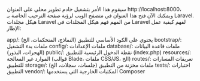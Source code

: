 سيقوم هذا الأمر بتشغيل خادم تطوير محلي على العنوان http://localhost:8000، ويمكنك الآن فتح هذا العنوان في متصفح الويب لرؤية صفحة الترحيب الخاصة بـ Laravel.
هيكل مجلدات Laravel
من المهم فهم هيكل المجلدات في Laravel لفهم كيفية عمل الإطار:

app/: يحتوي على الكود الأساسي للتطبيق (النماذج، المتحكمات، الخ)
bootstrap/: ملفات بدء التشغيل
config/: ملفات الإعدادات
database/: ملفات قاعدة البيانات (الهجرات، البذور)
public/: نقطة الدخول الرئيسية للتطبيق (index.php)
resources/: الموارد غير المعالجة (قوالب Blade، ملفات CSS/JS، الخ)
routes/: تعريفات المسارات للتطبيق
storage/: ملفات مخزنة من التطبيق (جلسات، سجلات، الخ)
tests/: اختبارات التطبيق
vendor/: المكتبات الخارجية التي يستخدمها Composer

